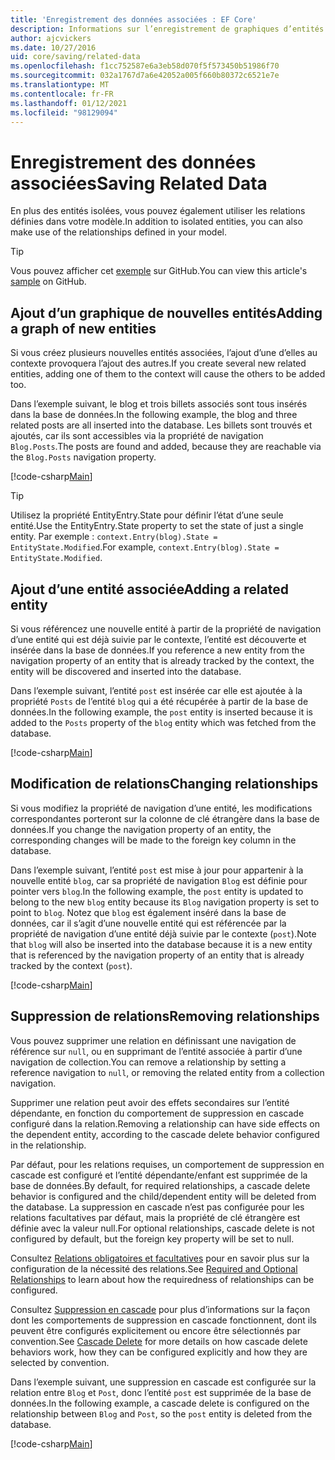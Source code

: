 ```yaml
---
title: 'Enregistrement des données associées : EF Core'
description: Informations sur l’enregistrement de graphiques d’entités associées et la gestion des relations dans Entity Framework Core
author: ajcvickers
ms.date: 10/27/2016
uid: core/saving/related-data
ms.openlocfilehash: f1cc752587e6a3eb58d070f5f573450b51986f70
ms.sourcegitcommit: 032a1767d7a6e42052a005f660b80372c6521e7e
ms.translationtype: MT
ms.contentlocale: fr-FR
ms.lasthandoff: 01/12/2021
ms.locfileid: "98129094"
---
```

# <a name="saving-related-data"></a><span data-ttu-id="ec309-103">Enregistrement des données associées</span><span class="sxs-lookup"><span data-stu-id="ec309-103">Saving Related Data</span></span>

<span data-ttu-id="ec309-104">En plus des entités isolées, vous pouvez également utiliser les relations définies dans votre modèle.</span><span class="sxs-lookup"><span data-stu-id="ec309-104">In addition to isolated entities, you can also make use of the relationships defined in your model.</span></span>

> [!TIP]
> <span data-ttu-id="ec309-105">Vous pouvez afficher cet [exemple](https://github.com/dotnet/EntityFramework.Docs/tree/master/samples/core/Saving/RelatedData/) sur GitHub.</span><span class="sxs-lookup"><span data-stu-id="ec309-105">You can view this article's [sample](https://github.com/dotnet/EntityFramework.Docs/tree/master/samples/core/Saving/RelatedData/) on GitHub.</span></span>

## <a name="adding-a-graph-of-new-entities"></a><span data-ttu-id="ec309-106">Ajout d’un graphique de nouvelles entités</span><span class="sxs-lookup"><span data-stu-id="ec309-106">Adding a graph of new entities</span></span>

<span data-ttu-id="ec309-107">Si vous créez plusieurs nouvelles entités associées, l’ajout d’une d’elles au contexte provoquera l’ajout des autres.</span><span class="sxs-lookup"><span data-stu-id="ec309-107">If you create several new related entities, adding one of them to the context will cause the others to be added too.</span></span>

<span data-ttu-id="ec309-108">Dans l’exemple suivant, le blog et trois billets associés sont tous insérés dans la base de données.</span><span class="sxs-lookup"><span data-stu-id="ec309-108">In the following example, the blog and three related posts are all inserted into the database.</span></span> <span data-ttu-id="ec309-109">Les billets sont trouvés et ajoutés, car ils sont accessibles via la propriété de navigation `Blog.Posts`.</span><span class="sxs-lookup"><span data-stu-id="ec309-109">The posts are found and added, because they are reachable via the `Blog.Posts` navigation property.</span></span>

[!code-csharp[Main](../../../samples/core/Saving/RelatedData/Sample.cs#AddingGraphOfEntities)]

> [!TIP]
> <span data-ttu-id="ec309-110">Utilisez la propriété EntityEntry.State pour définir l’état d’une seule entité.</span><span class="sxs-lookup"><span data-stu-id="ec309-110">Use the EntityEntry.State property to set the state of just a single entity.</span></span> <span data-ttu-id="ec309-111">Par exemple : `context.Entry(blog).State = EntityState.Modified`.</span><span class="sxs-lookup"><span data-stu-id="ec309-111">For example, `context.Entry(blog).State = EntityState.Modified`.</span></span>

## <a name="adding-a-related-entity"></a><span data-ttu-id="ec309-112">Ajout d’une entité associée</span><span class="sxs-lookup"><span data-stu-id="ec309-112">Adding a related entity</span></span>

<span data-ttu-id="ec309-113">Si vous référencez une nouvelle entité à partir de la propriété de navigation d’une entité qui est déjà suivie par le contexte, l’entité est découverte et insérée dans la base de données.</span><span class="sxs-lookup"><span data-stu-id="ec309-113">If you reference a new entity from the navigation property of an entity that is already tracked by the context, the entity will be discovered and inserted into the database.</span></span>

<span data-ttu-id="ec309-114">Dans l’exemple suivant, l’entité `post` est insérée car elle est ajoutée à la propriété `Posts` de l’entité `blog` qui a été récupérée à partir de la base de données.</span><span class="sxs-lookup"><span data-stu-id="ec309-114">In the following example, the `post` entity is inserted because it is added to the `Posts` property of the `blog` entity which was fetched from the database.</span></span>

[!code-csharp[Main](../../../samples/core/Saving/RelatedData/Sample.cs#AddingRelatedEntity)]

## <a name="changing-relationships"></a><span data-ttu-id="ec309-115">Modification de relations</span><span class="sxs-lookup"><span data-stu-id="ec309-115">Changing relationships</span></span>

<span data-ttu-id="ec309-116">Si vous modifiez la propriété de navigation d’une entité, les modifications correspondantes porteront sur la colonne de clé étrangère dans la base de données.</span><span class="sxs-lookup"><span data-stu-id="ec309-116">If you change the navigation property of an entity, the corresponding changes will be made to the foreign key column in the database.</span></span>

<span data-ttu-id="ec309-117">Dans l’exemple suivant, l’entité `post` est mise à jour pour appartenir à la nouvelle entité `blog`, car sa propriété de navigation `Blog` est définie pour pointer vers `blog`.</span><span class="sxs-lookup"><span data-stu-id="ec309-117">In the following example, the `post` entity is updated to belong to the new `blog` entity because its `Blog` navigation property is set to point to `blog`.</span></span> <span data-ttu-id="ec309-118">Notez que `blog` est également inséré dans la base de données, car il s’agit d’une nouvelle entité qui est référencée par la propriété de navigation d’une entité déjà suivie par le contexte (`post`).</span><span class="sxs-lookup"><span data-stu-id="ec309-118">Note that `blog` will also be inserted into the database because it is a new entity that is referenced by the navigation property of an entity that is already tracked by the context (`post`).</span></span>

[!code-csharp[Main](../../../samples/core/Saving/RelatedData/Sample.cs#ChangingRelationships)]

## <a name="removing-relationships"></a><span data-ttu-id="ec309-119">Suppression de relations</span><span class="sxs-lookup"><span data-stu-id="ec309-119">Removing relationships</span></span>

<span data-ttu-id="ec309-120">Vous pouvez supprimer une relation en définissant une navigation de référence sur `null`, ou en supprimant de l’entité associée à partir d’une navigation de collection.</span><span class="sxs-lookup"><span data-stu-id="ec309-120">You can remove a relationship by setting a reference navigation to `null`, or removing the related entity from a collection navigation.</span></span>

<span data-ttu-id="ec309-121">Supprimer une relation peut avoir des effets secondaires sur l’entité dépendante, en fonction du comportement de suppression en cascade configuré dans la relation.</span><span class="sxs-lookup"><span data-stu-id="ec309-121">Removing a relationship can have side effects on the dependent entity, according to the cascade delete behavior configured in the relationship.</span></span>

<span data-ttu-id="ec309-122">Par défaut, pour les relations requises, un comportement de suppression en cascade est configuré et l’entité dépendante/enfant est supprimée de la base de données.</span><span class="sxs-lookup"><span data-stu-id="ec309-122">By default, for required relationships, a cascade delete behavior is configured and the child/dependent entity will be deleted from the database.</span></span> <span data-ttu-id="ec309-123">La suppression en cascade n’est pas configurée pour les relations facultatives par défaut, mais la propriété de clé étrangère est définie avec la valeur null.</span><span class="sxs-lookup"><span data-stu-id="ec309-123">For optional relationships, cascade delete is not configured by default, but the foreign key property will be set to null.</span></span>

<span data-ttu-id="ec309-124">Consultez [Relations obligatoires et facultatives](xref:core/modeling/relationships#required-and-optional-relationships) pour en savoir plus sur la configuration de la nécessité des relations.</span><span class="sxs-lookup"><span data-stu-id="ec309-124">See [Required and Optional Relationships](xref:core/modeling/relationships#required-and-optional-relationships) to learn about how the requiredness of relationships can be configured.</span></span>

<span data-ttu-id="ec309-125">Consultez [Suppression en cascade](xref:core/saving/cascade-delete) pour plus d’informations sur la façon dont les comportements de suppression en cascade fonctionnent, dont ils peuvent être configurés explicitement ou encore être sélectionnés par convention.</span><span class="sxs-lookup"><span data-stu-id="ec309-125">See [Cascade Delete](xref:core/saving/cascade-delete) for more details on how cascade delete behaviors work, how they can be configured explicitly and  how they are selected by convention.</span></span>

<span data-ttu-id="ec309-126">Dans l’exemple suivant, une suppression en cascade est configurée sur la relation entre `Blog` et `Post`, donc l’entité `post` est supprimée de la base de données.</span><span class="sxs-lookup"><span data-stu-id="ec309-126">In the following example, a cascade delete is configured on the relationship between `Blog` and `Post`, so the `post` entity is deleted from the database.</span></span>

[!code-csharp[Main](../../../samples/core/Saving/RelatedData/Sample.cs#RemovingRelationships)]
